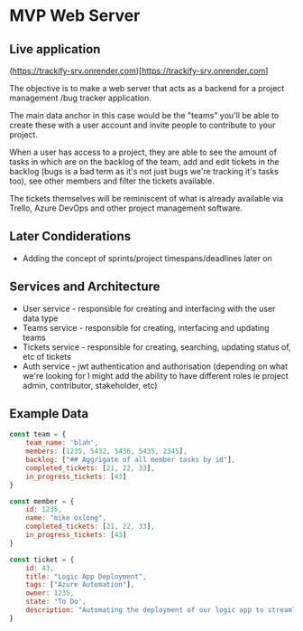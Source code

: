 # MVP Web Server

## Live application
(https://trackify-srv.onrender.com)[https://trackify-srv.onrender.com]

The objective is to make a web server that acts as a backend for a project management /bug tracker application.

The main data anchor in this case would be the "teams" you'll be able to create these with a user account and invite people to contribute to your project.

When a user has access to a project, they are able to see the amount of tasks in which are on the backlog of the team, add and edit tickets in the backlog (bugs is a bad term as it's not just bugs we're tracking it's tasks too), see other members and filter the tickets available.

The tickets themselves will be reminiscent of what is already available via Trello, Azure DevOps and other project management software.

## Later Condiderations

- Adding the concept of sprints/project timespans/deadlines later on

## Services and Architecture

- User service - responsible for creating and interfacing with the user data type
- Teams service - responsible for creating, interfacing and updating teams
- Tickets service - responsible for creating, searching, updating status of, etc of tickets
- Auth service - jwt authentication and authorisation (depending on what we're looking for I might add the ability to have different roles ie project admin, contributor, stakeholder, etc)

## Example Data

```javascript
const team = {
    team_name: 'blah',
    members: [1235, 5432, 5436, 5435, 2345],
    backlog: ["## Aggrigate of all member tasks by id"],
    completed_tickets: [21, 22, 33],
    in_progress_tickets: [43]
}

const member = {
    id: 1235,
    name: "mike oxlong",
    completed_tickets: [21, 22, 33],
    in_progress_tickets: [43]
}

const ticket = {
    id: 43,
    title: "Logic App Deployment",
    tags: ["Azure Automation"],
    owner: 1235,
    state: 'To Do',
    description: "Automating the deployment of our logic app to streamline BAU processes."
}
```
